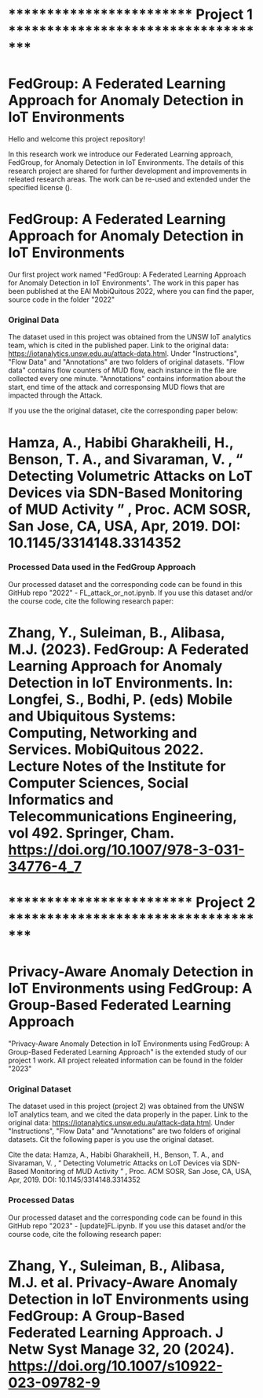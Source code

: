 # ************************ Project 1 ***********************************
# FedGroup: A Federated Learning Approach for Anomaly Detection in IoT Environments

Hello and welcome this project repository!

In this research work we introduce our Federated Learning approach, FedGroup, for Anomaly Detection in IoT Environments. The details of this research project are shared for further development and improvements in releated research areas. The work can be re-used and extended under the specified license ().   


# FedGroup: A Federated Learning Approach for Anomaly Detection in IoT Environments

Our first project work named "FedGroup: A Federated Learning Approach for Anomaly Detection in IoT Environments". The work in this paper has been published at the EAI MobiQuitous 2022, where you can find the paper, source code in the folder "2022"

### Original Data
The dataset used in this project was obtained from the UNSW IoT analytics team, which is cited in the published paper. 
Link to the original data: https://iotanalytics.unsw.edu.au/attack-data.html. Under "Instructions", "Flow Data" and "Annotations" are two folders of original datasets. 
"Flow data" contains flow counters of MUD flow, each instance in the file are collected every one minute.
"Annotations" contains information about the start, end time of the attack and corresponsing MUD flows that are impacted through the Attack.

If you use the the original dataset, cite the corresponding paper below:

# Hamza, A., Habibi Gharakheili, H., Benson, T. A., and Sivaraman, V. , “ Detecting Volumetric Attacks on LoT Devices via SDN-Based Monitoring of MUD Activity ” , Proc. ACM SOSR, San Jose, CA, USA, Apr, 2019. DOI: 10.1145/3314148.3314352

### Processed Data used in the FedGroup Approach 
Our processed dataset and the corresponding code can be found in this GitHub repo "2022" - FL_attack_or_not.ipynb. If you use this dataset and/or the course code, cite the following research paper:

# Zhang, Y., Suleiman, B., Alibasa, M.J. (2023). FedGroup: A Federated Learning Approach for Anomaly Detection in IoT Environments. In: Longfei, S., Bodhi, P. (eds) Mobile and Ubiquitous Systems: Computing, Networking and Services. MobiQuitous 2022. Lecture Notes of the Institute for Computer Sciences, Social Informatics and Telecommunications Engineering, vol 492. Springer, Cham. https://doi.org/10.1007/978-3-031-34776-4_7


# ************************ Project 2 ***********************************
# Privacy-Aware Anomaly Detection in IoT Environments using FedGroup: A Group-Based Federated Learning Approach

"Privacy-Aware Anomaly Detection in IoT Environments using FedGroup: A Group-Based Federated Learning Approach" is the extended study of our project 1 work. All project releated information can be found in the folder "2023"

### Original Dataset
The dataset used in this project (project 2) was obtained from the UNSW IoT analytics team, and we cited the data properly in the paper. Link to the original data: https://iotanalytics.unsw.edu.au/attack-data.html. Under "Instructions", "Flow Data" and "Annotations" are two folders of original datasets. Cit the following paper is you use the original dataset.

Cite the data: Hamza, A., Habibi Gharakheili, H., Benson, T. A., and Sivaraman, V. , “ Detecting Volumetric Attacks on LoT Devices via SDN-Based Monitoring of MUD Activity ” , Proc. ACM SOSR, San Jose, CA, USA, Apr, 2019. DOI: 10.1145/3314148.3314352

### Processed Datas
Our processed dataset and the corresponding code can be found in this GitHub repo "2023" - [update]FL.ipynb. If you use this dataset and/or the course code, cite the following research paper:

# Zhang, Y., Suleiman, B., Alibasa, M.J. et al. Privacy-Aware Anomaly Detection in IoT Environments using FedGroup: A Group-Based Federated Learning Approach. J Netw Syst Manage 32, 20 (2024). https://doi.org/10.1007/s10922-023-09782-9

